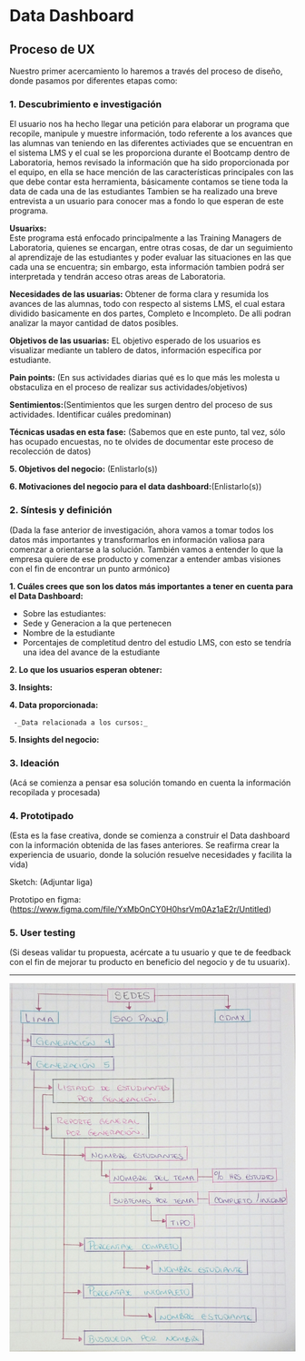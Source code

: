 # **Data Dashboard**

## **Proceso de UX**

Nuestro primer acercamiento lo haremos a través del proceso de diseño, donde pasamos por diferentes etapas como:

### **1. Descubrimiento e investigación**

El usuario nos ha hecho llegar una petición para elaborar un programa que recopile, manipule y muestre información, todo referente a los avances que las alumnas van teniendo en las diferentes activiades que se encuentran en el sistema LMS y el cual  se les proporciona  durante el Bootcamp dentro de Laboratoria, hemos revisado la información que ha sido proporcionada por el equipo, en ella se hace mención de las características principales con las que debe contar esta herramienta, básicamente contamos se tiene toda la data de cada una de las estudiantes Tambien se ha realizado una breve entrevista a un usuario para conocer mas a fondo lo que esperan de este programa.

__Usuarixs:__  
Este programa está enfocado principalmente a las Training Managers de Laboratoria, quienes se encargan, entre otras cosas, de dar un  seguimiento al aprendizaje de  las estudiantes y  poder evaluar las situaciones en las que cada una se encuentra; sin embargo, esta información tambien podrá ser interpretada y tendrán acceso otras areas de Laboratoria.

__Necesidades de las usuarias:__
Obtener de forma clara y resumida los avances de las alumnas, todo con respecto al sistems LMS, el cual estara dividido basicamente en dos partes, Completo e Incompleto. De alli podran analizar la mayor cantidad de datos posibles.


__Objetivos de las usuarias:__ 
EL objetivo esperado de los usuarios es visualizar mediante un tablero de datos, información específica por estudiante.


__Pain points:__ (En sus actividades diarias qué es lo que más les molesta u obstaculiza en el proceso de  realizar sus actividades/objetivos)

__Sentimientos:__(Sentimientos que les surgen dentro del proceso de sus actividades. Identificar cuáles predominan)

__Técnicas usadas en esta fase:__ (Sabemos que en este punto, tal vez, sólo has ocupado encuestas, no te olvides de documentar este proceso de recolección de datos)

__5. Objetivos del negocio:__ (Enlistarlo(s))

__6. Motivaciones del negocio para el data dashboard:__(Enlistarlo(s))

### **2. Síntesis y definición**
(Dada la fase anterior de investigación, ahora vamos a tomar todos los datos más importantes y transformarlos en información valiosa para comenzar a orientarse a la solución. También vamos a entender lo que la empresa quiere de ese producto y comenzar a entender ambas visiones con el fin de encontrar un punto armónico)

__1. Cuáles crees que son los datos más importantes a tener en cuenta para el Data Dashboard:__

   - Sobre las estudiantes:
   - Sede y Generacion a la que pertenecen
   - Nombre de la estudiante
   - Porcentajes de completitud dentro del estudio LMS, con esto se tendría una idea del avance de la estudiante
 

__2. Lo que los usuarios esperan obtener:__




__3. Insights:__

__4. Data proporcionada:__ 

     -_Data relacionada a los cursos:_

__5. Insights del negocio:__

### **3. Ideación**
(Acá se comienza a pensar esa solución tomando en cuenta la información recopilada y procesada)

### **4. Prototipado**
(Esta es la fase creativa, donde se comienza a construir el Data dashboard con la información obtenida de las fases anteriores. Se reafirma crear la experiencia de usuario, donde la solución resuelve necesidades y facilita la vida)

Sketch: (Adjuntar liga)

Prototipo en figma: (https://www.figma.com/file/YxMbOnCY0H0hsrVm0Az1aE2r/Untitled)

### **5. User testing**
(Si deseas validar tu propuesta, acércate a tu usuario y que te de feedback con el fin de mejorar tu producto en beneficio del negocio y de tu usuarix).
****
<img align="center" src="./imagenes/cf.jpg" />